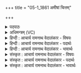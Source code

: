 +++
title = "05-1_1861 अमीषां चित्तम्"

+++
<details><summary>पदपाठः</summary>

अ꣣मी꣡षा꣢म्। चि꣣त्त꣢म्। प्र꣣तिलोभ꣡य꣢न्ती। प्र꣣ति। लोभ꣡य꣢न्ती। गृ꣣हाण꣢। अ꣡ङ्गा꣢꣯नि। अ꣣प्वे। प꣡रा꣢꣯। इ꣣हि। अभि꣢। प्र। इ꣣हि। निः꣢। द꣣ह। हृत्सु꣢। शो꣡कैः꣢꣯। अ꣣न्धे꣡न꣢। अ꣣मि꣡त्राः꣢। अ꣣। मि꣡त्राः꣢꣯। त꣡म꣢꣯सा। स꣣चन्ताम्। १८६१।
</details>

<details><summary>अधिमन्त्रम् (VC)</summary>

- अप्वा
- अप्रतिरथ ऐन्द्रः
- त्रिष्टुप्
- धैवतः
</details>

<details><summary>हिन्दी : आचार्य रामनाथ वेदालंकार - विषयः</summary>

प्रथम मन्त्र में शत्रुओं को व्याधि वा भय से पीड़ित करने का वर्णन है।
</details>

<details><summary>हिन्दी : आचार्य रामनाथ वेदालंकार - पदार्थः</summary>

पदार्थान्वयभाषाः -  हे (अप्वे) व्याधि वा भीति ! (परेहि) शत्रुदल में जा। (अमीषाम्) इन शत्रुओं के (चित्तम्) चित्त को (मोहयन्ती) मोहित करती हुई (अङ्गानि) इनके अङ्गों को (गृहाण) जकड़ दे। (अभिप्रेहि) शत्रुओं के प्रति जा, उनके (हृत्सु) हृदयों में (शोकैः) शोकों से (निर्दह) दाह उत्पन्न कर दे। (अमित्राः) शत्रु (अन्धेन) घने (तमसा) मोह के अन्धकार से (सचन्ताम्) संयुक्त हो जाएँ ॥१॥
</details>

<details><summary>हिन्दी : आचार्य रामनाथ वेदालंकार - भावार्थः</summary>

भावार्थभाषाः -  जैसे व्याधि वा भय से ग्रस्त शत्रु किंकर्तव्यविमूढ़ और दग्ध हृदयवाले होकर पराजित हो जाते हैं वैसे ही आन्तरिक देवासुरसङ्ग्राम में काम-क्रोध-लोभ-मोह आदि वा व्याधि स्त्यान-संशय-प्रमाद-आलस्य आदि रिपु व्याधि-ग्रस्त वा भयोद्विग्न से होकर झट विनष्ट हो जाएँ ॥१॥
</details>

<details><summary>संस्कृत : आचार्य रामनाथ वेदालंकार - विषयः</summary>

तत्रादौ शत्रून् व्याधिना भयेन वा पीडितान् कर्तुमाह।
</details>

<details><summary>संस्कृत : आचार्य रामनाथ वेदालंकार - पदार्थः</summary>

पदार्थान्वयभाषाः -  हे (अप्वे) व्याधे भीते वा ! [अप्वा यदेनया विद्धोऽपवीयते, व्याधिर्वा भयं वा। निरु० ६।१२।] (परेहि) शत्रुदलं गच्छ। (अमीषाम्) एषां शत्रूणाम् (चित्तम्) संज्ञानम् (प्रतिलोभयन्ती) मोहयन्ती (अङ्गानि) एषां शरीरावयवान् (गृहाण) बधान। (अभि प्रेहि) शत्रून् प्रति गच्छ, तान् (हृत्सु) हृदयेषु (शोकैः) पीडाभिः (निर्दह) दाहमुत्पादय। (अमित्राः) शत्रवः (अन्धेन) गाढेन (तमसा) मोहान्धकारेण (सचन्ताम्) संयुज्यन्ताम् ॥१॥२ यास्काचार्यो मन्त्रमिममेवं व्याख्यातवान्—[अमीषां चित्तानि प्रज्ञानानि प्रतिलोभयमाना गृहाणाङ्गानि, अप्वे परेहि। अभि प्रेहि, निर्दहैषां हृदयानि शोकैरन्धेनामित्रास्तमसा संसेव्यन्ताम् (निरु० ९।३२) इति]।
</details>

<details><summary>संस्कृत : आचार्य रामनाथ वेदालंकार - भावार्थः</summary>

भावार्थभाषाः -  यथा व्याधिना भयेन वा ग्रस्ताः शत्रवः किंकर्तव्यविमूढा दग्धहृदयाश्च सन्तः पराजीयन्ते तथैवाभ्यन्तरे देवासुरसंग्रामे कामक्रोधलोभमोहादयो व्याधिस्त्यानसंशयप्रमादालस्यादयो वा रिपवो व्याधिग्रस्ता इव भयोद्विग्ना इव झटिति विनश्यन्ताम् ॥१॥
</details>
